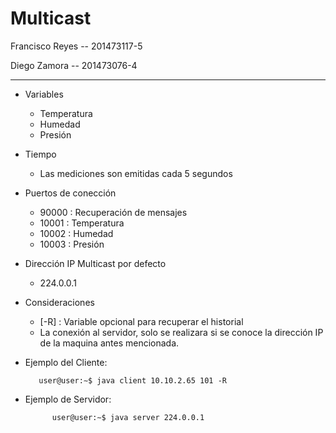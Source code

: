# Multicast
  
   Francisco Reyes --  201473117-5
   
   Diego Zamora    --  201473076-4
    
  ---

   
   * Variables
        * Temperatura
        * Humedad
        * Presión
        
   * Tiempo 
        * Las mediciones son emitidas cada 5 segundos
        
        
   * Puertos de conección
        * 90000 : Recuperación de mensajes
        * 10001 : Temperatura
        * 10002 : Humedad
        * 10003 : Presión
        
   * Dirección IP Multicast por defecto
   
        * 224.0.0.1    
    
   * Consideraciones
        * [-R] : Variable opcional para recuperar el historial    
        * La conexión al servidor, solo se realizara si se conoce la dirección IP de la maquina antes mencionada.      
    
   
   * Ejemplo del Cliente:
   
            user@user:∼$ java client 10.10.2.65 101 -R  
   * Ejemplo de Servidor:
         
               user@user:∼$ java server 224.0.0.1
       